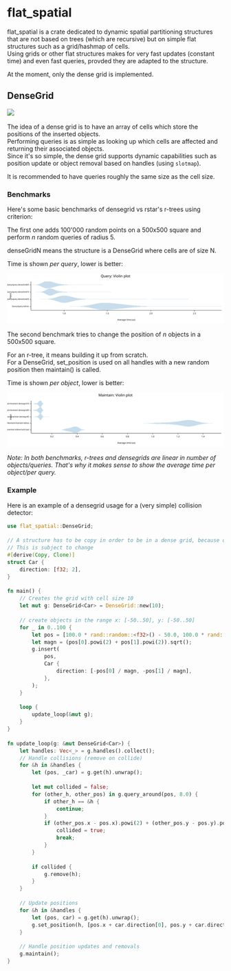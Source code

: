 # flat_spatial

flat_spatial is a crate dedicated to dynamic spatial partitioning structures that are not based on trees
(which are recursive) but on simple flat structures such as a grid/hashmap of cells.  
Using grids or other flat structures makes for very fast updates (constant time) and
even fast queries, provded they are adapted to the structure.

At the moment, only the dense grid is implemented.

## DenseGrid

![](https://i.imgur.com/2rkQbxB.png)

The idea of a dense grid is to have an array of cells which store the positions 
of the inserted objects.  
Performing queries is as simple as looking up which cells are affected and returning 
their associated objects.  
Since it's so simple, the dense grid supports dynamic capabilities such as position update
or object removal based on handles (using `slotmap`).

It is recommended to have queries roughly the same size as the cell size.

### Benchmarks

Here's some basic benchmarks of densegrid vs rstar's r-trees using criterion:

The first one adds 100'000 random points on a 500x500 square and perform _n_ random 
queries of radius 5.

denseGridN means the structure is a DenseGrid where cells are of size N.  

Time is shown _per query_, lower is better:

![query benchmark](img/query.svg)

The second benchmark tries to change the position of _n_ objects in a 500x500 square.

For an r-tree, it means building it up from scratch.   
For a DenseGrid, set_position is used on all handles with a new random position
then maintain() is called.

Time is shown _per object_, lower is better:

![maintain benchmark](img/maintain.svg)

_Note: In both benchmarks, r-trees and densegrids are linear 
in number of objects/queries. That's why it makes sense to show the average time
per object/per query._

### Example

Here is an example of a densegrid usage for a (very simple) collision detector:

```Rust
use flat_spatial::DenseGrid;

// A structure has to be copy in order to be in a dense grid, because of slotmap's requirements. 
// This is subject to change
#[derive(Copy, Clone)]
struct Car {
    direction: [f32; 2],
}

fn main() {
    // Creates the grid with cell size 10
    let mut g: DenseGrid<Car> = DenseGrid::new(10);
    
    // create objects in the range x: [-50..50], y: [-50..50]
    for _ in 0..100 {
        let pos = [100.0 * rand::random::<f32>() - 50.0, 100.0 * rand::random::<f32>() - 50.0];
        let magn = (pos[0].powi(2) + pos[1].powi(2)).sqrt();
        g.insert(
            pos,
            Car {
                direction: [-pos[0] / magn, -pos[1] / magn],
            },
        );
    }

    loop {
        update_loop(&mut g);
    }
}

fn update_loop(g: &mut DenseGrid<Car>) {
    let handles: Vec<_> = g.handles().collect();
    // Handle collisions (remove on collide)
    for &h in &handles {
        let (pos, _car) = g.get(h).unwrap();

        let mut collided = false;
        for (other_h, other_pos) in g.query_around(pos, 8.0) {
            if other_h == &h {
                continue;
            }
            if (other_pos.x - pos.x).powi(2) + (other_pos.y - pos.y).powi(2) < 2.0 * 2.0 {
                collided = true;
                break;
            }
        }
        
        if collided {
            g.remove(h);
        }
    }

    // Update positions
    for &h in &handles {
        let (pos, car) = g.get(h).unwrap();
        g.set_position(h, [pos.x + car.direction[0], pos.y + car.direction[1]])
    }

    // Handle position updates and removals
    g.maintain();
}
```